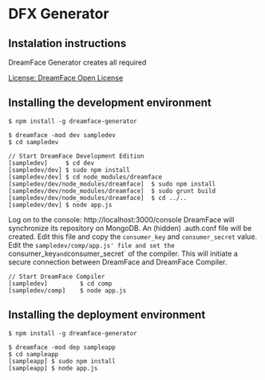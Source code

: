 # DFX Generator

## Instalation instructions

DreamFace Generator creates all required

[License: DreamFace Open License](http://interactive-clouds.com/dreamface_license.txt)

## Installing the development environment

    $ npm install -g dreamface-generator

    $ dreamface -mod dev sampledev
    $ cd sampledev
    
    // Start DreamFace Development Edition
    [sampledev]		$ cd dev
    [sampledev/dev]	$ sudo npm install
    [sampledev/dev] $ cd node_modules/dreamface
    [sampledev/dev/node_modules/dreamface]	$ sudo npm install
	[sampledev/dev/node_modules/dreamface]	$ sudo grunt build
	[sampledev/dev/node_modules/dreamface]	$ cd ../..
	[sampledev/dev] $ node app.js

Log on to the console: http://localhost:3000/console
DreamFace will synchronize its repository on MongoDB. An (hidden) .auth.conf file will be created. Edit this file and copy the `consumer_key` and `consumer_secret` value. Edit the `sampledev/comp/app.js' file and set the `consumer_key` and `consumer_secret` of the compiler. This will initiate a secure connection between DreamFace and DreamFace Compiler.
	
	// Start DreamFace Compiler
    [sampledev]			$ cd comp
    [sampledev/comp]	$ node app.js


## Installing the deployment environment

	$ npm install -g dreamface-generator

    $ dreamface -mod dep sampleapp
    $ cd sampleapp
    [sampleapp]	$ sudo npm install
    [sampleapp]	$ node app.js